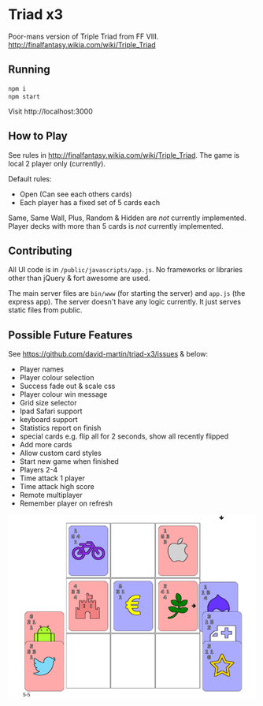 # Triad x3

Poor-mans version of Triple Triad from FF VIII.
http://finalfantasy.wikia.com/wiki/Triple_Triad


## Running

```
npm i
npm start
```

Visit http://localhost:3000

## How to Play

See rules in http://finalfantasy.wikia.com/wiki/Triple_Triad.
The game is local 2 player only (currently).

Default rules:

- Open (Can see each others cards)
- Each player has a fixed set of 5 cards each

Same, Same Wall, Plus, Random & Hidden are *not* currently implemented.
Player decks with more than 5 cards is *not* currently implemented.

## Contributing

All UI code is in `/public/javascripts/app.js`. No frameworks or libraries other than jQuery & fort awesome are used.

The main server files are `bin/www` (for starting the server) and `app.js` (the express app).
The server doesn't have any logic currently. It just serves static files from public.

## Possible Future Features

See https://github.com/david-martin/triad-x3/issues & below:

- Player names
- Player colour selection
- Success fade out & scale css
- Player colour win message
- Grid size selector
- Ipad Safari support
- keyboard support
- Statistics report on finish
- special cards e.g. flip all for 2 seconds, show all recently flipped
- Add more cards
- Allow custom card styles
- Start new game when finished
- Players 2-4
- Time attack 1 player
- Time attack high score
- Remote multiplayer
- Remember player on refresh

![Screenshot](screenshot.png)
